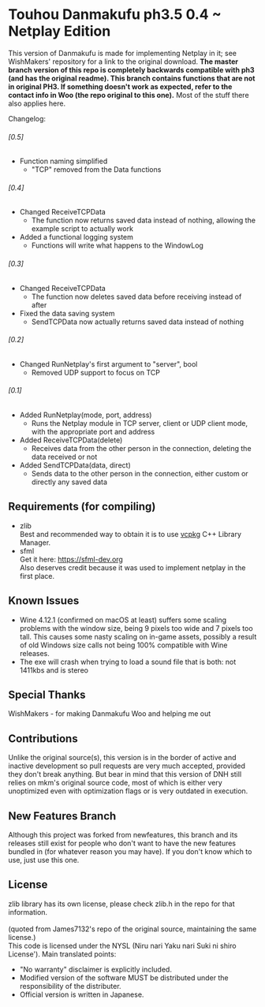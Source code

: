 # Touhou Danmakufu ph3.5 0.4 ~ Netplay Edition
This version of Danmakufu is made for implementing Netplay in it; see WishMakers' repository for a link to the original download. <b>The master branch version of this repo is completely backwards compatible with ph3 (and has the original readme). This branch contains functions that are not in original PH3. If something doesn't work as expected, refer to the contact info in Woo (the repo original to this one).</b> Most of the stuff there also applies here.

Changelog:

###### [0.5]
 * Function naming simplified
 	- "TCP" removed from the Data functions

###### [0.4]
 * Changed ReceiveTCPData
 	- The function now returns saved data instead of nothing, allowing the example script to actually work
 * Added a functional logging system
 	- Functions will write what happens to the WindowLog

###### [0.3]
 * Changed ReceiveTCPData
	- The function now deletes saved data before receiving instead of after
 * Fixed the data saving system
 	- SendTCPData now actually returns saved data instead of nothing

###### [0.2]
 * Changed RunNetplay's first argument to "server", bool
	- Removed UDP support to focus on TCP

###### [0.1]
 * Added RunNetplay(mode, port, address)
	- Runs the Netplay module in TCP server, client or UDP client mode, with the appropriate port and address
 * Added ReceiveTCPData(delete)
	- Receives data from the other person in the connection, deleting the data received or not
 * Added SendTCPData(data, direct)
	- Sends data to the other person in the connection, either custom or directly any saved data

## Requirements (for compiling)
 * zlib
</br>Best and recommended way to obtain it is to use [vcpkg](https://github.com/Microsoft/vcpkg) C++ Library Manager.
 * sfml
</br>Get it here: https://sfml-dev.org
</br>Also deserves credit because it was used to implement netplay in the first place.

## Known Issues
 * Wine 4.12.1 (confirmed on macOS at least) suffers some scaling problems with the window size, being 9 pixels too wide and 7 pixels too tall.  This causes some nasty scaling on in-game assets, possibly a result of old Windows size calls not being 100% compatible with Wine releases.
 * The exe will crash when trying to load a sound file that is both: not 1411kbs and is stereo

## Special Thanks
WishMakers - for making Danmakufu Woo and helping me out

## Contributions
Unlike the original source(s), this version is in the border of active and inactive development so pull requests are very much accepted, provided they don't break anything. But bear in mind that this version of DNH still relies on mkm's original source code, most of which is either very unoptimized even with optimization flags or is very outdated in execution.

## New Features Branch
Although this project was forked from newfeatures, this branch and its releases still exist for people who don't want to have the new features bundled in (for whatever reason you may have). If you don't know which to use, just use this one.

## License
zlib library has its own license, please check zlib.h in the repo for that information.</br></br>
(quoted from James7132's repo of the original source, maintaining the same license.) </br>This code is licensed under the NYSL (Niru nari Yaku nari Suki ni shiro License'). Main translated points:

 * "No warranty" disclaimer is explicitly included.
 * Modified version of the software MUST be distributed under the responsibility of the distributer.
 * Official version is written in Japanese.
